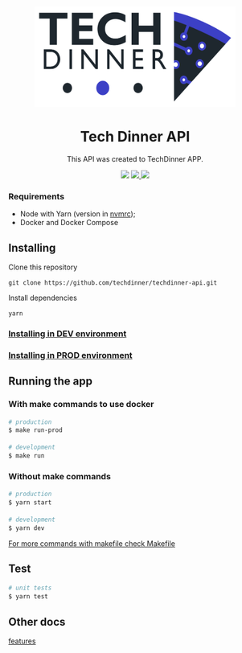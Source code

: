 <p align="center">
  <a href="https://github.com/techdinner/techdinner-api" rel="noopener">
    <img width=400px height=200px src=".github/assets/logo.png">
 </a>
</p>

<h1 align="center">Tech Dinner API</h1>

<p align="center">
  This API was created to TechDinner APP.
</p>

<div align="center">
    <a>
        <img src="https://img.shields.io/badge/status-active-success.svg">
    </a>
    <a href="https://github.com/techdinner/techdinner-api/issues">
        <img src="https://img.shields.io/github/issues/techdinner/techdinner-api">
    </a>
    <a href="https://github.com/techdinner/techdinner-api/pulls">
        <img src="https://img.shields.io/github/issues-pr/techdinner/techdinner-api">
    </a>
</div>

### Requirements
- Node with Yarn (version in [nvmrc](.nvmrc));
- Docker and Docker Compose

## Installing
Clone this repository
```
git clone https://github.com/techdinner/techdinner-api.git
```

Install dependencies
```
yarn
```

### [Installing in DEV environment](docs/install/development.md)
### [Installing in PROD environment](docs/install/production.md)

## Running the app
### With make commands to use docker
```bash
# production
$ make run-prod

# development
$ make run
```

### Without make commands
```bash
# production
$ yarn start

# development
$ yarn dev
```

[For more commands with makefile check Makefile](Makefile)

## Test
```bash
# unit tests
$ yarn test
```

## Other docs
[features](docs/features.md)
